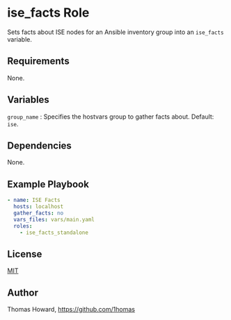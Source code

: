 # ise_facts Role

Sets facts about ISE nodes for an Ansible inventory group into an `ise_facts` variable.

## Requirements

None.

## Variables

`group_name` : Specifies the hostvars group to gather facts about. Default: `ise`.

## Dependencies

None.

## Example Playbook

```yaml
- name: ISE Facts
  hosts: localhost
  gather_facts: no
  vars_files: vars/main.yaml
  roles:
    - ise_facts_standalone
```

## License

[MIT](https://mit-license.org/)

## Author

Thomas Howard, <https://github.com/1homas>
